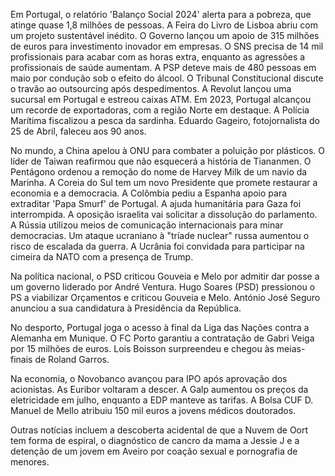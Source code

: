Em Portugal, o relatório 'Balanço Social 2024' alerta para a pobreza, que atinge quase 1,8 milhões de pessoas. A Feira do Livro de Lisboa abriu com um projeto sustentável inédito. O Governo lançou um apoio de 315 milhões de euros para investimento inovador em empresas. O SNS precisa de 14 mil profissionais para acabar com as horas extra, enquanto as agressões a profissionais de saúde aumentam. A PSP deteve mais de 480 pessoas em maio por condução sob o efeito do álcool. O Tribunal Constitucional discute o travão ao outsourcing após despedimentos. A Revolut lançou uma sucursal em Portugal e estreou caixas ATM. Em 2023, Portugal alcançou um recorde de exportadoras, com a região Norte em destaque. A Polícia Marítima fiscalizou a pesca da sardinha. Eduardo Gageiro, fotojornalista do 25 de Abril, faleceu aos 90 anos.

No mundo, a China apelou à ONU para combater a poluição por plásticos. O líder de Taiwan reafirmou que não esquecerá a história de Tiananmen. O Pentágono ordenou a remoção do nome de Harvey Milk de um navio da Marinha. A Coreia do Sul tem um novo Presidente que promete restaurar a economia e a democracia. A Colômbia pediu a Espanha apoio para extraditar 'Papa Smurf' de Portugal. A ajuda humanitária para Gaza foi interrompida. A oposição israelita vai solicitar a dissolução do parlamento. A Rússia utilizou meios de comunicação internacionais para minar democracias. Um ataque ucraniano à "tríade nuclear" russa aumentou o risco de escalada da guerra. A Ucrânia foi convidada para participar na cimeira da NATO com a presença de Trump.

Na política nacional, o PSD criticou Gouveia e Melo por admitir dar posse a um governo liderado por André Ventura. Hugo Soares (PSD) pressionou o PS a viabilizar Orçamentos e criticou Gouveia e Melo. António José Seguro anunciou a sua candidatura à Presidência da República.

No desporto, Portugal joga o acesso à final da Liga das Nações contra a Alemanha em Munique. O FC Porto garantiu a contratação de Gabri Veiga por 15 milhões de euros. Lois Boisson surpreendeu e chegou às meias-finais de Roland Garros.

Na economia, o Novobanco avançou para IPO após aprovação dos acionistas. As Euribor voltaram a descer. A Galp aumentou os preços da eletricidade em julho, enquanto a EDP manteve as tarifas. A Bolsa CUF D. Manuel de Mello atribuiu 150 mil euros a jovens médicos doutorados.

Outras notícias incluem a descoberta acidental de que a Nuvem de Oort tem forma de espiral, o diagnóstico de cancro da mama a Jessie J e a detenção de um jovem em Aveiro por coação sexual e pornografia de menores.